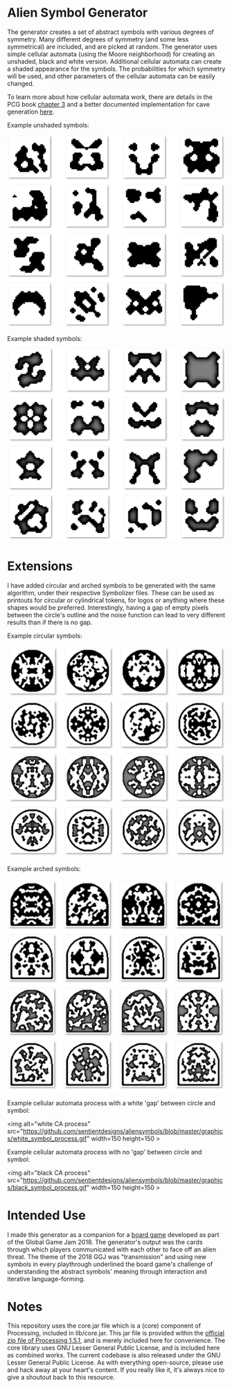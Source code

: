 # Alien Symbol Generator
The generator creates a set of abstract symbols with various degrees of symmetry. Many different degrees of symmetry (and some less symmetrical) are included, and are picked at random. The generator uses simple cellular automata (using the Moore neighborhood) for creating an unshaded, black and white version. Additional cellular automata can create a shaded appearance for the symbols. The probabilities for which symmetry will be used, and other parameters of the cellular automata can be easily changed.

To learn more about how cellular automata work, there are details in the PCG book [chapter 3](http://antoniosliapis.com/articles/pcgbook_dungeons.php) and a better documented implementation for cave generation [here](https://github.com/sentientdesigns/constructive). 

Example unshaded symbols:

![unshaded_symbols](https://github.com/sentientdesigns/aliensymbols/blob/master/graphics/unshaded.png)


Example shaded symbols:

![shaded_symbols](https://github.com/sentientdesigns/aliensymbols/blob/master/graphics/shaded.png)


# Extensions

I have added circular and arched symbols to be generated with the same algorithm, under their respective Symbolizer files. These can be used as printouts for circular or cylindrical tokens, for logos or anything where these shapes would be preferred. Interestingly, having a gap of empty pixels between the circle's outline and the noise function can lead to very different results than if there is no gap. 

Example circular symbols:

![circular_symbols](https://github.com/sentientdesigns/aliensymbols/blob/master/graphics/circle_samples.png)


Example arched symbols:

![semicircular_symbols](https://github.com/sentientdesigns/aliensymbols/blob/master/graphics/semicircle_samples.png)


Example cellular automata process with a white 'gap' between circle and symbol:

<img alt="white CA process" src="https://github.com/sentientdesigns/aliensymbols/blob/master/graphics/white_symbol_process.gif" width=150 height=150 \>


Example cellular automata process with no 'gap' between circle and symbol:

<img alt="black CA process" src="https://github.com/sentientdesigns/aliensymbols/blob/master/graphics/black_symbol_process.gif" width=150 height=150 \>

# Intended Use
I made this generator as a companion for a [board game](https://globalgamejam.org/2018/games/aliens-last-stand) developed as part of the Global Game Jam 2018. The generator's output was the cards through which players communicated with each other to face off an alien threat. The theme of the 2018 GGJ was "transmission" and using new symbols in every playthrough underlined the board game's challenge of understanding the abstract symbols' meaning through interaction and iterative language-forming.

# Notes
This repository uses the core.jar file which is a (core) component of Processing, included in lib/core.jar. This jar file is provided within the [official zip file of Processing 1.5.1](https://processing.org/download/), and is merely included here for convenience. The core library uses GNU Lesser General Public License, and is included here as combined works. The current codebase is also released under the GNU Lesser General Public License. As with everything open-source, please use and hack away at your heart's content. If you really like it, it's always nice to give a shoutout back to this resource.
